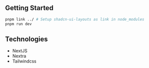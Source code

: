 ## Getting Started

```bash
pnpm link ../ # Setup shadcn-ui-layouts as link in node_modules
pnpm run dev
```

## Technologies

- NextJS
- Nextra
- Tailwindcss